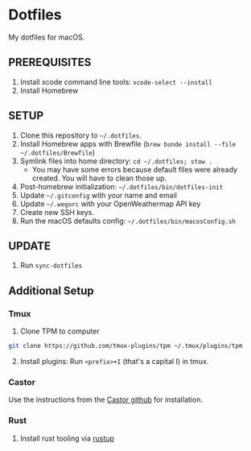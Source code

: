 # Dotfiles

My dotfiles for macOS.
## PREREQUISITES

1. Install xcode command line tools: `xcode-select --install`
2. Install Homebrew

## SETUP

1. Clone this repository to `~/.dotfiles`.
2. Install Homebrew apps with Brewfile (`brew bunde install --file ~/.dotfiles/Brewfile`)
3. Symlink files into home directory: `cd ~/.dotfiles; stow .`
    - You may have some errors because default files were already created. You will have to clean those up.
4. Post-homebrew initialization: `~/.dotfiles/bin/dotfiles-init`
5. Update `~/.gitconfig` with your name and email
7. Update `~/.wegorc` with your OpenWeathermap API key
6. Create new SSH keys.
7. Run the macOS defaults config: `~/.dotfiles/bin/macosConfig.sh`

## UPDATE

1. Run `sync-dotfiles`

## Additional Setup

### Tmux

1. Clone TPM to computer
```bash
git clone https://github.com/tmux-plugins/tpm ~/.tmux/plugins/tpm
```
2. Install plugins: Run `<prefix>+I` (that's a capital I) in tmux.

### Castor

Use the instructions from the [Castor github](https://github.com/jolicode/castor?tab=readme-ov-file#installation) for installation.

### Rust

1. Install rust tooling via [rustup](https://www.rust-lang.org/tools/install)
